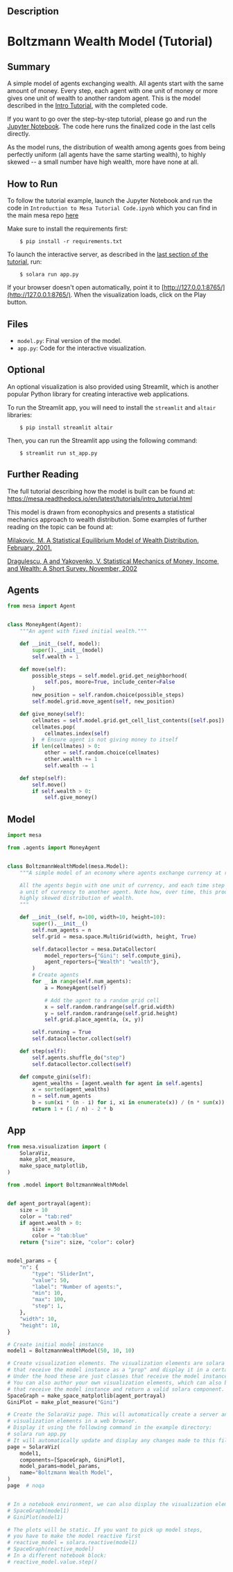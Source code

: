 
## Description
# Boltzmann Wealth Model (Tutorial)

## Summary

A simple model of agents exchanging wealth. All agents start with the same amount of money. Every step, each agent with one unit of money or more gives one unit of wealth to another random agent. This is the model described in the [Intro Tutorial](https://mesa.readthedocs.io/en/latest/tutorials/intro_tutorial.html), with the completed code.

If you want to go over the step-by-step tutorial, please go and run the [Jupyter Notebook](https://github.com/projectmesa/mesa/blob/main/docs/tutorials/intro_tutorial.ipynb). The code here runs the finalized code in the last cells directly.

As the model runs, the distribution of wealth among agents goes from being perfectly uniform (all agents have the same starting wealth), to highly skewed -- a small number have high wealth, more have none at all.

## How to Run

To follow the tutorial example, launch the Jupyter Notebook and run the code in ``Introduction to Mesa Tutorial Code.ipynb`` which you can find in the main mesa repo [here](https://github.com/projectmesa/mesa/blob/main/docs/tutorials/intro_tutorial.ipynb)

Make sure to install the requirements first:

```
    $ pip install -r requirements.txt
```

To launch the interactive server, as described in the [last section of the tutorial](https://mesa.readthedocs.io/en/latest/tutorials/intro_tutorial.html#adding-visualization), run:

```
    $ solara run app.py
```

If your browser doesn't open automatically, point it to [http://127.0.0.1:8765/](http://127.0.0.1:8765/). When the visualization loads, click on the Play button.


## Files

* ``model.py``: Final version of the model.
* ``app.py``: Code for the interactive visualization.

## Optional

An optional visualization is also provided using Streamlit, which is another popular Python library for creating interactive web applications.

To run the Streamlit app, you will need to install the `streamlit` and `altair` libraries:

```
    $ pip install streamlit altair
```

Then, you can run the Streamlit app using the following command:

```
    $ streamlit run st_app.py
```

## Further Reading

The full tutorial describing how the model is built can be found at:
https://mesa.readthedocs.io/en/latest/tutorials/intro_tutorial.html

This model is drawn from econophysics and presents a statistical mechanics approach to wealth distribution. Some examples of further reading on the topic can be found at:

[Milakovic, M. A Statistical Equilibrium Model of Wealth Distribution. February, 2001.](https://editorialexpress.com/cgi-bin/conference/download.cgi?db_name=SCE2001&paper_id=214)

[Dragulescu, A and Yakovenko, V. Statistical Mechanics of Money, Income, and Wealth: A Short Survey. November, 2002](http://arxiv.org/pdf/cond-mat/0211175v1.pdf)


## Agents

```python
from mesa import Agent


class MoneyAgent(Agent):
    """An agent with fixed initial wealth."""

    def __init__(self, model):
        super().__init__(model)
        self.wealth = 1

    def move(self):
        possible_steps = self.model.grid.get_neighborhood(
            self.pos, moore=True, include_center=False
        )
        new_position = self.random.choice(possible_steps)
        self.model.grid.move_agent(self, new_position)

    def give_money(self):
        cellmates = self.model.grid.get_cell_list_contents([self.pos])
        cellmates.pop(
            cellmates.index(self)
        )  # Ensure agent is not giving money to itself
        if len(cellmates) > 0:
            other = self.random.choice(cellmates)
            other.wealth += 1
            self.wealth -= 1

    def step(self):
        self.move()
        if self.wealth > 0:
            self.give_money()

```


## Model

```python
import mesa

from .agents import MoneyAgent


class BoltzmannWealthModel(mesa.Model):
    """A simple model of an economy where agents exchange currency at random.

    All the agents begin with one unit of currency, and each time step can give
    a unit of currency to another agent. Note how, over time, this produces a
    highly skewed distribution of wealth.
    """

    def __init__(self, n=100, width=10, height=10):
        super().__init__()
        self.num_agents = n
        self.grid = mesa.space.MultiGrid(width, height, True)

        self.datacollector = mesa.DataCollector(
            model_reporters={"Gini": self.compute_gini},
            agent_reporters={"Wealth": "wealth"},
        )
        # Create agents
        for _ in range(self.num_agents):
            a = MoneyAgent(self)

            # Add the agent to a random grid cell
            x = self.random.randrange(self.grid.width)
            y = self.random.randrange(self.grid.height)
            self.grid.place_agent(a, (x, y))

        self.running = True
        self.datacollector.collect(self)

    def step(self):
        self.agents.shuffle_do("step")
        self.datacollector.collect(self)

    def compute_gini(self):
        agent_wealths = [agent.wealth for agent in self.agents]
        x = sorted(agent_wealths)
        n = self.num_agents
        b = sum(xi * (n - i) for i, xi in enumerate(x)) / (n * sum(x))
        return 1 + (1 / n) - 2 * b

```


## App

```python
from mesa.visualization import (
    SolaraViz,
    make_plot_measure,
    make_space_matplotlib,
)

from .model import BoltzmannWealthModel


def agent_portrayal(agent):
    size = 10
    color = "tab:red"
    if agent.wealth > 0:
        size = 50
        color = "tab:blue"
    return {"size": size, "color": color}


model_params = {
    "n": {
        "type": "SliderInt",
        "value": 50,
        "label": "Number of agents:",
        "min": 10,
        "max": 100,
        "step": 1,
    },
    "width": 10,
    "height": 10,
}

# Create initial model instance
model1 = BoltzmannWealthModel(50, 10, 10)

# Create visualization elements. The visualization elements are solara components
# that receive the model instance as a "prop" and display it in a certain way.
# Under the hood these are just classes that receive the model instance.
# You can also author your own visualization elements, which can also be functions
# that receive the model instance and return a valid solara component.
SpaceGraph = make_space_matplotlib(agent_portrayal)
GiniPlot = make_plot_measure("Gini")

# Create the SolaraViz page. This will automatically create a server and display the
# visualization elements in a web browser.
# Display it using the following command in the example directory:
# solara run app.py
# It will automatically update and display any changes made to this file
page = SolaraViz(
    model1,
    components=[SpaceGraph, GiniPlot],
    model_params=model_params,
    name="Boltzmann Wealth Model",
)
page  # noqa


# In a notebook environment, we can also display the visualization elements directly
# SpaceGraph(model1)
# GiniPlot(model1)

# The plots will be static. If you want to pick up model steps,
# you have to make the model reactive first
# reactive_model = solara.reactive(model1)
# SpaceGraph(reactive_model)
# In a different notebook block:
# reactive_model.value.step()

```